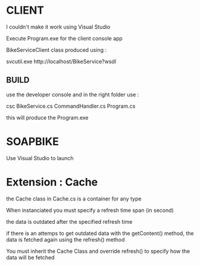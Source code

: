 # CLIENT

I couldn't make it work using Visual Studio 

Execute Program.exe for the client console app

BikeServiceClient class produced using :

svcutil.exe http://localhost/BikeService?wsdl

## BUILD

use the developer console and in the right folder use :

csc BikeService.cs CommandHandler.cs Program.cs

this will produce the Program.exe

# SOAPBIKE

Use Visual Studio to launch 

# Extension : Cache 

the Cache class in Cache.cs is a container for any type

When instanciated you must specify a refresh time span (in second)

the data is outdated after the specified refresh time

if there is an attemps to get outdated data with the getContent() method, the data is fetched again using the refresh() method

You must inherit the Cache Class and override refresh() to specify how the data will be fetched